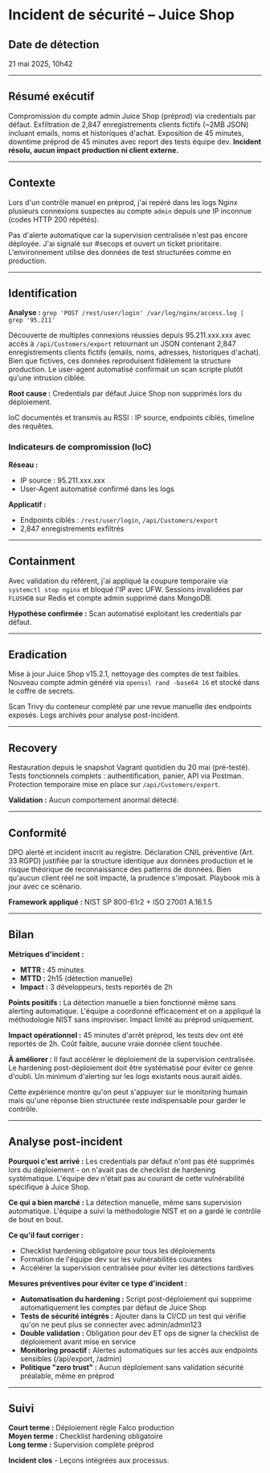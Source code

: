 # Incident de sécurité – Juice Shop

## Date de détection
21 mai 2025, 10h42

---

## Résumé exécutif

Compromission du compte admin Juice Shop (préprod) via credentials par défaut. Exfiltration de 2,847 enregistrements clients fictifs (~2MB JSON) incluant emails, noms et historiques d'achat. Exposition de 45 minutes, downtime préprod de 45 minutes avec report des tests équipe dev. **Incident résolu, aucun impact production ni client externe.**

---

## Contexte

Lors d'un contrôle manuel en préprod, j'ai repéré dans les logs Nginx plusieurs connexions suspectes au compte `admin` depuis une IP inconnue (codes HTTP 200 répétés). 

Pas d'alerte automatique car la supervision centralisée n'est pas encore déployée. J'ai signalé sur #secops et ouvert un ticket prioritaire. L'environnement utilise des données de test structurées comme en production.

---

## Identification

**Analyse :** `grep 'POST /rest/user/login' /var/log/nginx/access.log | grep '95.211'`

Découverte de multiples connexions réussies depuis 95.211.xxx.xxx avec accès à `/api/Customers/export` retournant un JSON contenant 2,847 enregistrements clients fictifs (emails, noms, adresses, historiques d'achat). Bien que fictives, ces données reproduisent fidèlement la structure production. Le user-agent automatisé confirmait un scan scripte plutôt qu'une intrusion ciblée.

**Root cause :** Credentials par défaut Juice Shop non supprimés lors du déploiement.

IoC documentés et transmis au RSSI : IP source, endpoints ciblés, timeline des requêtes.

### Indicateurs de compromission (IoC)

**Réseau :**
- IP source : 95.211.xxx.xxx 
- User-Agent automatisé confirmé dans les logs

**Applicatif :**
- Endpoints ciblés : `/rest/user/login`, `/api/Customers/export`
- 2,847 enregistrements exfiltrés

---

## Containment

Avec validation du référent, j'ai appliqué la coupure temporaire via `systemctl stop nginx` et bloqué l'IP avec UFW. Sessions invalidées par `FLUSHDB` sur Redis et compte admin supprimé dans MongoDB.

**Hypothèse confirmée :** Scan automatisé exploitant les credentials par défaut.

---

## Eradication

Mise à jour Juice Shop v15.2.1, nettoyage des comptes de test faibles. Nouveau compte admin généré via `openssl rand -base64 16` et stocké dans le coffre de secrets.

Scan Trivy du conteneur complété par une revue manuelle des endpoints exposés. Logs archivés pour analyse post-incident.

---

## Recovery

Restauration depuis le snapshot Vagrant quotidien du 20 mai (pré-testé). Tests fonctionnels complets : authentification, panier, API via Postman. Protection temporaire mise en place sur `/api/Customers/export`.

**Validation :** Aucun comportement anormal détecté.

---

## Conformité

DPO alerté et incident inscrit au registre. Déclaration CNIL préventive (Art. 33 RGPD) justifiée par la structure identique aux données production et le risque théorique de reconnaissance des patterns de données. Bien qu'aucun client réel ne soit impacté, la prudence s'imposait. Playbook mis à jour avec ce scénario.

**Framework appliqué :** NIST SP 800-61r2 + ISO 27001 A.16.1.5

---

## Bilan

**Métriques d'incident :**
- **MTTR :** 45 minutes 
- **MTTD :** 2h15 (détection manuelle)
- **Impact :** 3 développeurs, tests reportés de 2h

**Points positifs :** La détection manuelle a bien fonctionné même sans alerting automatique. L'équipe a coordonné efficacement et on a appliqué la méthodologie NIST sans improviser. Impact limité au préprod uniquement.

**Impact opérationnel :** 45 minutes d'arrêt préprod, les tests dev ont été reportés de 2h. Coût faible, aucune vraie donnée client touchée.

**À améliorer :** Il faut accélérer le déploiement de la supervision centralisée. Le hardening post-déploiement doit être systématisé pour éviter ce genre d'oubli. Un minimum d'alerting sur les logs existants nous aurait aidés.

Cette expérience montre qu'on peut s'appuyer sur le monitoring humain mais qu'une réponse bien structurée reste indispensable pour garder le contrôle.

---

## Analyse post-incident

**Pourquoi c'est arrivé :** Les credentials par défaut n'ont pas été supprimés lors du déploiement - on n'avait pas de checklist de hardening systématique. L'équipe dev n'était pas au courant de cette vulnérabilité spécifique à Juice Shop.

**Ce qui a bien marché :** La détection manuelle, même sans supervision automatique. L'équipe a suivi la méthodologie NIST et on a gardé le contrôle de bout en bout.

**Ce qu'il faut corriger :** 
- Checklist hardening obligatoire pour tous les déploiements
- Formation de l'équipe dev sur les vulnérabilités courantes 
- Accélérer la supervision centralisée pour éviter les détections tardives

**Mesures préventives pour éviter ce type d'incident :**
- **Automatisation du hardening :** Script post-déploiement qui supprime automatiquement les comptes par défaut de Juice Shop
- **Tests de sécurité intégrés :** Ajouter dans la CI/CD un test qui vérifie qu'on ne peut plus se connecter avec admin/admin123
- **Double validation :** Obligation pour dev ET ops de signer la checklist de déploiement avant mise en service
- **Monitoring proactif :** Alertes automatiques sur les accès aux endpoints sensibles (/api/export, /admin)
- **Politique "zero trust" :** Aucun déploiement sans validation sécurité préalable, même en préprod

---

## Suivi

**Court terme :** Déploiement règle Falco production  
**Moyen terme :** Checklist hardening obligatoire  
**Long terme :** Supervision complète préprod

**Incident clos** - Leçons intégrées aux processus.